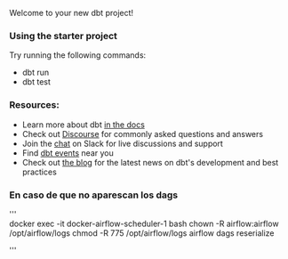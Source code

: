 Welcome to your new dbt project!

### Using the starter project

Try running the following commands:
- dbt run
- dbt test


### Resources:
- Learn more about dbt [in the docs](https://docs.getdbt.com/docs/introduction)
- Check out [Discourse](https://discourse.getdbt.com/) for commonly asked questions and answers
- Join the [chat](https://community.getdbt.com/) on Slack for live discussions and support
- Find [dbt events](https://events.getdbt.com) near you
- Check out [the blog](https://blog.getdbt.com/) for the latest news on dbt's development and best practices


### En caso de que no aparescan los dags


'''    
docker exec -it docker-airflow-scheduler-1 bash
chown -R airflow:airflow /opt/airflow/logs
chmod -R 775 /opt/airflow/logs
airflow dags reserialize

'''
